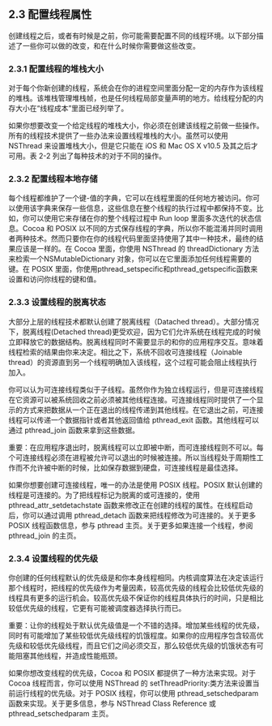 ## 2.3 配置线程属性

创建线程之后，或者有时候是之前，你可能需要配置不同的线程环境。以下部分描述了一些你可以做的改变，和在什么时候你需要做这些改变。

### 2.3.1 配置线程的堆栈大小

对于每个你新创建的线程，系统会在你的进程空间里面分配一定的内存作为该线程的堆栈。该堆栈管理堆栈帧，也是任何线程局部变量声明的地方。给线程分配的内存大小在“线程成本”里面已经列举了。

如果你想要改变一个给定线程的堆栈大小，你必须在创建该线程之前做一些操作。所有的线程技术提供了一些办法来设置线程堆栈的大小。虽然可以使用 NSThread 来设置堆栈大小，但是它只能在 iOS 和 Mac OS X v10.5 及其之后才可用。表 2-2 列出了每种技术的对于不同的操作。

### 2.3.2 配置线程本地存储

每个线程都维护了一个键-值的字典，它可以在线程里面的任何地方被访问。你可以使用该字典来保存一些信息，这些信息在整个线程的执行过程中都保持不变。比如，你可以使用它来存储在你的整个线程过程中 Run loop 里面多次迭代的状态信息。Cocoa 和 POSIX 以不同的方式保存线程的字典，所以你不能混淆并同时调用者两种技术。然而只要你在你的线程代码里面坚持使用了其中一种技术，最终的结果应该是一样的。在 Cocoa 里面，你使用 NSThread 的 threadDictionary 方法来检索一个NSMutableDictionary 对象，你可以在它里面添加任何线程需要的键。在 POSIX 里面，你使用pthread_setspecific和pthread_getspecific函数来设置和访问你线程的键和值。

### 2.3.3 设置线程的脱离状态

大部分上层的线程技术都默认创建了脱离线程（Datached thread）。大部分情况下，脱离线程(Detached thread)更受欢迎，因为它们允许系统在线程完成的时候立即释放它的数据结构。脱离线程同时不需要显示的和你的应用程序交互。意味着线程检索的结果由你来决定。相比之下，系统不回收可连接线程（Joinable thread）的资源直到另一个线程明确加入该线程，这个过程可能会阻止线程执行加入。

你可以认为可连接线程类似于子线程。虽然你作为独立线程运行，但是可连接线程在它资源可以被系统回收之前必须被其他线程连接。可连接线程同时提供了一个显示的方式来把数据从一个正在退出的线程传递到其他线程。在它退出之前，可连接线程可以传递一个数据指针或者其他返回值给 pthread_exit 函数。其他线程可以通过 pthread_join 函数来拿到这些数据。

重要：在应用程序退出时，脱离线程可以立即被中断，而可连接线程则不可以。每个可连接线程必须在进程被允许可以退出的时候被连接。所以当线程处于周期性工作而不允许被中断的时候，比如保存数据到硬盘，可连接线程是最佳选择。

如果你想要创建可连接线程，唯一的办法是使用 POSIX 线程。POSIX 默认创建的线程是可连接的。为了把线程标记为脱离的或可连接的，使用 pthread_attr_setdetachstate 函数来修改正在创建的线程的属性。在线程启动后，你可以通过调用 pthread_detach 函数来把线程修改为可连接的。关于更多 POSIX 线程函数信息，参与 pthread 主页。关于更多如果连接一个线程，参阅 pthread_join 的主页。

### 2.3.4 设置线程的优先级

你创建的任何线程默认的优先级是和你本身线程相同。内核调度算法在决定该运行那个线程时，把线程的优先级作为考量因素，较高优先级的线程会比较低优先级的线程具有更多的运行机会。较高优先级不保证你的线程具体执行的时间，只是相比较低优先级的线程，它更有可能被调度器选择执行而已。

重要：让你的线程处于默认优先级值是一个不错的选择。增加某些线程的优先级，同时有可能增加了某些较低优先级线程的饥饿程度。如果你的应用程序包含较高优先级和较低优先级线程，而且它们之间必须交互，那么较低优先级的饥饿状态有可能阻塞其他线程，并造成性能瓶颈。

如果你想改变线程的优先级，Cocoa 和 POSIX 都提供了一种方法来实现。对于 Cocoa 线程而言，你可以使用 NSThread 的 setThreadPriority:类方法来设置当前运行线程的优先级。对于 POSIX 线程，你可以使用 pthread_setschedparam 函数来实现。关于更多信息，参与 NSThread Class Reference 或 pthread_setschedparam 主页。
